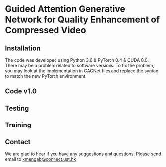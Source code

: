 # Guided Attention Generative Network for Quality Enhancement of Compressed Video

## Installation
The code was developed using Python 3.6 & PyTorch 0.4 & CUDA 8.0. There may be a problem related to software versions. To fix the problem, you may look at the implementation in GAGNet files and replace the syntax to match the new PyTorch environment. 


## Code v1.0


## Testing


## Training


## Contact
We are glad to hear if you have any suggestions and questions. 
Please send email to xmengab@connect.ust.hk
